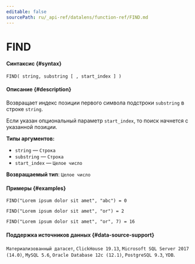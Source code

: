 ```yaml
---
editable: false
sourcePath: ru/_api-ref/datalens/function-ref/FIND.md
---
```


# FIND



#### Синтаксис {#syntax}


```
FIND( string, substring [ , start_index ] )
```

#### Описание {#description}
Возвращает индекс позиции первого символа подстроки `substring` в строке `string`.

Если указан опциональный параметр `start_index`, то поиск начнется с указанной позиции.

**Типы аргументов:**
- `string` — `Строка`
- `substring` — `Строка`
- `start_index` — `Целое число`


**Возвращаемый тип**: `Целое число`

#### Примеры {#examples}

```
FIND("Lorem ipsum dolor sit amet", "abc") = 0
```

```
FIND("Lorem ipsum dolor sit amet", "or") = 2
```

```
FIND("Lorem ipsum dolor sit amet", "or", 7) = 16
```


#### Поддержка источников данных {#data-source-support}

`Материализованный датасет`, `ClickHouse 19.13`, `Microsoft SQL Server 2017 (14.0)`, `MySQL 5.6`, `Oracle Database 12c (12.1)`, `PostgreSQL 9.3`, `YDB`.
